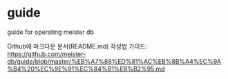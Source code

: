 # guide
guide for operating meister db

Github에 마크다운 문서(README.md) 작성법 가이드: <https://github.com/meister-db/guide/blob/master/%EB%A7%88%ED%81%AC%EB%8B%A4%EC%9A%B4%20%EC%9E%91%EC%84%B1%EB%B2%95.md>  
